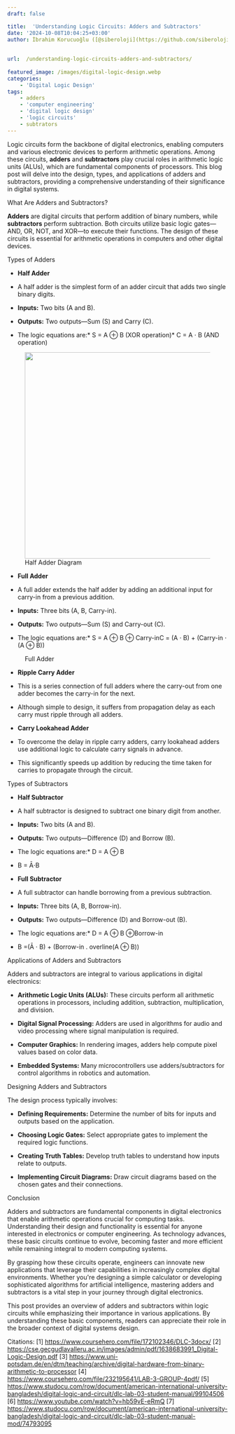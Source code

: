 ```yaml
---
draft: false

title:  'Understanding Logic Circuits: Adders and Subtractors'
date: '2024-10-08T10:04:25+03:00'
author: İbrahim Korucuoğlu ([@siberoloji](https://github.com/siberoloji))
 
 
url:  /understanding-logic-circuits-adders-and-subtractors/
 
featured_image: /images/digital-logic-design.webp
categories:
    - 'Digital Logic Design'
tags:
    - adders
    - 'computer engineering'
    - 'digital logic design'
    - 'logic circuits'
    - subtrators
---
```



Logic circuits form the backbone of digital electronics, enabling computers and various electronic devices to perform arithmetic operations. Among these circuits, **adders** and **subtractors** play crucial roles in arithmetic logic units (ALUs), which are fundamental components of processors. This blog post will delve into the design, types, and applications of adders and subtractors, providing a comprehensive understanding of their significance in digital systems.



What Are Adders and Subtractors?



**Adders** are digital circuits that perform addition of binary numbers, while **subtractors** perform subtraction. Both circuits utilize basic logic gates—AND, OR, NOT, and XOR—to execute their functions. The design of these circuits is essential for arithmetic operations in computers and other digital devices.



Types of Adders


* **Half Adder**



* A half adder is the simplest form of an adder circuit that adds two single binary digits.

* **Inputs:** Two bits (A and B).

* **Outputs:** Two outputs—Sum (S) and Carry (C).

* The logic equations are:* S = A ⊕  B (XOR operation)* C = A ⋅ B (AND operation)



<!-- wp:image {"id":2731,"width":"471px","height":"auto","sizeSlug":"large","linkDestination":"none"} -->
<figure class="wp-block-image size-large is-resized"><img src="https://www.siberoloji.com/wp-content/uploads/2024/10/Half-Adder-2-1024x835.png" alt="" class="wp-image-2731" style="width:471px;height:auto" /><figcaption class="wp-element-caption">Half Adder Diagram</figcaption></figure>
<!-- /wp:image -->

* **Full Adder**



* A full adder extends the half adder by adding an additional input for carry-in from a previous addition.

* **Inputs:** Three bits (A, B, Carry-in).

* **Outputs:** Two outputs—Sum (S) and Carry-out (C).

* The logic equations are:* S = A ⊕ B ⊕ Carry-inC = (A ⋅ B) + (Carry-in ⋅ (A ⊕ B))



<!-- wp:image {"id":2732,"sizeSlug":"full","linkDestination":"none"} -->
<figure class="wp-block-image size-full"><img src="https://www.siberoloji.com/wp-content/uploads/2024/10/3-57.png" alt="" class="wp-image-2732" /><figcaption class="wp-element-caption">Full Adder</figcaption></figure>
<!-- /wp:image -->

* **Ripple Carry Adder**



* This is a series connection of full adders where the carry-out from one adder becomes the carry-in for the next.

* Although simple to design, it suffers from propagation delay as each carry must ripple through all adders.



* **Carry Lookahead Adder**



* To overcome the delay in ripple carry adders, carry lookahead adders use additional logic to calculate carry signals in advance.

* This significantly speeds up addition by reducing the time taken for carries to propagate through the circuit.




Types of Subtractors


* **Half Subtractor**



* A half subtractor is designed to subtract one binary digit from another.

* **Inputs:** Two bits (A and B).

* **Outputs:** Two outputs—Difference (D) and Borrow (B).

* The logic equations are:* D = A ⊕ B

* B = Ā⋅B





* **Full Subtractor**



* A full subtractor can handle borrowing from a previous subtraction.

* **Inputs:** Three bits (A, B, Borrow-in).

* **Outputs:** Two outputs—Difference (D) and Borrow-out (B).

* The logic equations are:* D = A ⊕ B ⊕Borrow-in

* B =(Ā ⋅ B) + (Borrow-in .  overline(A ⊕ B))






Applications of Adders and Subtractors



Adders and subtractors are integral to various applications in digital electronics:


* **Arithmetic Logic Units (ALUs):** These circuits perform all arithmetic operations in processors, including addition, subtraction, multiplication, and division.

* **Digital Signal Processing:** Adders are used in algorithms for audio and video processing where signal manipulation is required.

* **Computer Graphics:** In rendering images, adders help compute pixel values based on color data.

* **Embedded Systems:** Many microcontrollers use adders/subtractors for control algorithms in robotics and automation.




Designing Adders and Subtractors



The design process typically involves:


* **Defining Requirements:** Determine the number of bits for inputs and outputs based on the application.

* **Choosing Logic Gates:** Select appropriate gates to implement the required logic functions.

* **Creating Truth Tables:** Develop truth tables to understand how inputs relate to outputs.

* **Implementing Circuit Diagrams:** Draw circuit diagrams based on the chosen gates and their connections.




Conclusion



Adders and subtractors are fundamental components in digital electronics that enable arithmetic operations crucial for computing tasks. Understanding their design and functionality is essential for anyone interested in electronics or computer engineering. As technology advances, these basic circuits continue to evolve, becoming faster and more efficient while remaining integral to modern computing systems.



By grasping how these circuits operate, engineers can innovate new applications that leverage their capabilities in increasingly complex digital environments. Whether you're designing a simple calculator or developing sophisticated algorithms for artificial intelligence, mastering adders and subtractors is a vital step in your journey through digital electronics.





This post provides an overview of adders and subtractors within logic circuits while emphasizing their importance in various applications. By understanding these basic components, readers can appreciate their role in the broader context of digital systems design.



Citations: [1] https://www.coursehero.com/file/172102346/DLC-3docx/ [2] https://cse.gecgudlavalleru.ac.in/images/admin/pdf/1638683991_Digital-Logic-Design.pdf [3] https://www.uni-potsdam.de/en/dtm/teaching/archive/digital-hardware-from-binary-arithmetic-to-processor [4] https://www.coursehero.com/file/232195641/LAB-3-GROUP-4pdf/ [5] https://www.studocu.com/row/document/american-international-university-bangladesh/digital-logic-and-circuit/dlc-lab-03-student-manual/99104506 [6] https://www.youtube.com/watch?v=hb59vE-eRmQ [7] https://www.studocu.com/row/document/american-international-university-bangladesh/digital-logic-and-circuit/dlc-lab-03-student-manual-mod/74793095
